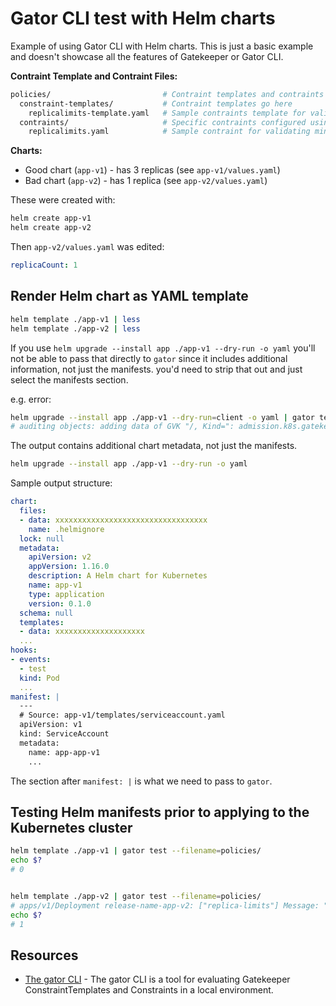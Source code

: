 # Gator CLI test with Helm charts

Example of using Gator CLI with Helm charts.
This is just a basic example and doesn't showcase all the features of Gatekeeper or Gator CLI.

**Contraint Template and Contraint Files:**

```sh
policies/                         # Contraint templates and contraints go here
  constraint-templates/           # Contraint templates go here
    replicalimits-template.yaml   # Sample contraints template for validating min/max replica limits
  contraints/                     # Specific contraints configured using the contraint templates
    replicalimits.yaml            # Sample contraint for validating min/max replica limits
```

**Charts:**

* Good chart (`app-v1`) - has 3 replicas (see `app-v1/values.yaml`)
* Bad chart  (`app-v2`) - has 1 replica (see `app-v2/values.yaml`)

These were created with:

```sh
helm create app-v1
helm create app-v2
```

Then `app-v2/values.yaml` was edited:

```yaml
replicaCount: 1
```

## Render Helm chart as YAML template

```sh
helm template ./app-v1 | less
helm template ./app-v2 | less
```

If you use `helm upgrade --install app ./app-v1 --dry-run -o yaml` you'll not be able to pass that directly to `gator` since it includes additional information, not just the manifests.  you'd need to strip that out and just select the manifests section.

e.g. error:

```sh
helm upgrade --install app ./app-v1 --dry-run=client -o yaml | gator test --filename=policies/
# auditing objects: adding data of GVK "/, Kind=": admission.k8s.gatekeeper.sh: invalid request object: resource  has no version
```

The output contains additional chart metadata, not just the manifests.

```sh
helm upgrade --install app ./app-v1 --dry-run -o yaml
```

Sample output structure:

```yaml
chart:
  files:
  - data: xxxxxxxxxxxxxxxxxxxxxxxxxxxxxxxxxx
    name: .helmignore
  lock: null
  metadata:
    apiVersion: v2
    appVersion: 1.16.0
    description: A Helm chart for Kubernetes
    name: app-v1
    type: application
    version: 0.1.0
  schema: null
  templates:
  - data: xxxxxxxxxxxxxxxxxxxx
  ...
hooks:
- events:
  - test
  kind: Pod
  ...
manifest: |
  ---
  # Source: app-v1/templates/serviceaccount.yaml
  apiVersion: v1
  kind: ServiceAccount
  metadata:
    name: app-app-v1
    ...
```

The section after `manifest: |` is what we need to pass to `gator`.

## Testing Helm manifests prior to applying to the Kubernetes cluster

```sh
helm template ./app-v1 | gator test --filename=policies/
echo $?
# 0


helm template ./app-v2 | gator test --filename=policies/
# apps/v1/Deployment release-name-app-v2: ["replica-limits"] Message: "The provided number of replicas is not allowed for Deployment: release-name-app-v2. Allowed ranges: {\"ranges\": [{\"max_replicas\": 20, \"min_replicas\": 2}]}"
echo $?
# 1
```

## Resources

* [The gator CLI](https://open-policy-agent.github.io/gatekeeper/website/docs/gator/) - The gator CLI is a tool for evaluating Gatekeeper ConstraintTemplates and Constraints in a local environment.
